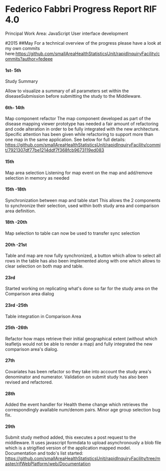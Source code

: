 # Federico Fabbri Progress Report RIF 4.0

Principal Work Area: JavaScript User interface development

#2015
##May
For a technical overview of the progress please have a look at my own commits here:https://github.com/smallAreaHealthStatisticsUnit/rapidInquiryFacility/commits?author=fedeee 


#### 1st- 5th 

Study Summary

Allow to visualize a summary of all parameters set within the diseaseSubmission before submitting the study to the Middleware.


#### 6th- 14th 

Map component refactor
The map component developed as part of the disease mapping viewer prototype has needed a fair amount of refactoring and code alteration in order to be fully integrated with the new architecture. Specific attention has been given while refactoring to support more than one map in the same application. See below for full details:
https://github.com/smallAreaHealthStatisticsUnit/rapidInquiryFacility/commit/7921307df77be1214ddf7f368fcb9673119ed083




#### 15th

Map area selection
Listening for map event on the map and add/remove selection in memory as needed



#### 15th -18th

Synchronization between map and table start
This allows the 2 components to synchronize their selection, used within both study area  and comparison area definition.


#### 18th -20th
Map selection to table can now be used to transfer sync selection

#### 20th -21st
Table and map are now fully synchronized, a button which allow to select all rows in the table has also been implemented along with one which allows to clear selection on both map and table.

#### 23rd
Started working on replicating what's done so far for the study area on the Comparison area dialog

#### 23rd -25th
Table integration in Comparison Area

#### 25th -26th
Refactor how maps retrieve their initial geographical extent (without which leafletjs would not be able to render a map) and fully integrated the new comparison area's dialog.


#### 27th
Covariates has been refactor so they take into account the study area's denominator and numerator.
Validation on submit study has also been revised and refactored.

#### 28th
Added the event handler for Health theme change which retrieves the correspondingly available num/denom pairs.
Minor age group selection bug fix.

#### 29th
Submit study method added, this executes a post request to the middleware. It uses javascript formdata to upload asynchronously a blob file which is a strigified version of the application mapped model.
Documentation and todo's list started: https://github.com/smallAreaHealthStatisticsUnit/rapidInquiryFacility/tree/master/rifWebPlatform/web/Documentation  


